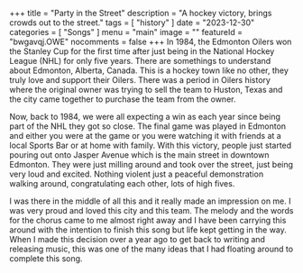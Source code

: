+++
title = "Party in the Street"
description = "A hockey victory, brings crowds out to the street."
tags =  [
    "history"
]
date = "2023-12-30"
categories = [
    "Songs"
]
menu = "main"
image = ""
featureId = "bwgavqj.OWE"
nocomments = false
+++
In 1984, the Edmonton Oilers won the Stanley Cup for the first time after just being in the National Hockey League (NHL) for only five years.  There are somethings to understand about Edmonton, Alberta, Canada.  This is a hockey town like no other, they truly love and support their Oilers.  There was a period in Oilers history where the original owner was trying to sell the team to Huston, Texas and the city came together to purchase the team from the owner.

Now, back to 1984, we were all expecting a win as each year since being part of the NHL they got so close.  The final game was played in Edmonton and either you were at the game or you were watching it with friends at a local Sports Bar or at home with family.  With this victory, people just started pouring out onto Jasper Avenue which is the main street in downtown Edmonton.  They were just milling around and took over the street, just being very loud and excited.  Nothing violent just a peaceful demonstration walking around, congratulating each other, lots of high fives.

I was there in the middle of all this and it really made an impression on me.  I was very proud and loved this city and this team.  The melody and the words for the chorus came to me almost right away and I have been carrying this around with the intention to finish this song but life kept getting in the way.  When I made this decision over a year ago to get back to writing and releasing music, this was one of the many ideas that I had floating around to complete this song. 